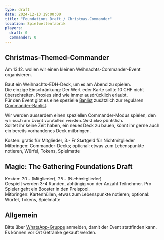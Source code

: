 ```yaml
---
type: draft
date: 2024-12-13 19:00:00
title: "Foundations Draft / Christmas-Commander"
location: Spielweltenfabrik
players:
  draft: 0
  commander: 0
---
```

## Christmas-Themed-Commander
Am 13.12. wollen wir einen kleinen Weihnachts-Commander-Event organisieren.

Baut ein Weihnachts-EDH-Deck, um es am Abend zu spielen. \
Die einzige Einschränkung: Der Wert jeder Karte sollte 10 CHF nicht überschreiten. Proxies sind wie immer ausdrücklich erlaubt. \
Für den Event gibt es eine spezielle [Banlist](https://www.moxfield.com/decks/QjW2SLydu02GF5WoJuSilw) zusätzlich zur regulären [Commander-Banlist](https://mtgcommander.net/index.php/banned-list/).

Wir werden ausserdem einen speziellen Commander-Modus spielen, den wir euch am Event vorstellen werden. Seid also pünktlich. \
Solltet ihr keine Zeit haben, ein neues Deck zu bauen, könnt ihr gerne auch ein bereits vorhandenes Deck mitbringen.

Kosten: gratis für Mitglieder, 3.- Fr Startgeld für Nichtmitglieder \
Mitbringen: Commander-Decks; optional: etwas zum Lebenspunkte notieren, Würfel, Tokens, Spielmatte

## Magic: The Gathering Foundations Draft
Kosten: 20.- (Mitglieder), 25.- (Nichtmitglieder) \
Gespielt werden 3-4 Runden, abhängig von der Anzahl Teilnehmer.
Pro Spieler geht ein Booster in den Preispool. \
Mitbringen: Kartenhüllen, etwas zum Lebenspunkte notieren; optional: Würfel, Tokens, Spielmatte

## Allgemein
Bitte über [WhatsApp-Gruppe](https://chat.whatsapp.com/HQ7IINFrZB63esDNRqsIUw) anmelden, damit der Event stattfinden kann. \
Es können vor Ort Getränke gekauft werden.
